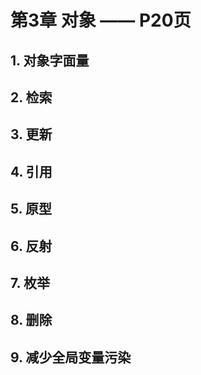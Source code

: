 ﻿# 第3章 对象 —— P20页

## 1. 对象字面量
## 2. 检索
## 3. 更新
## 4. 引用
## 5. 原型
## 6. 反射
## 7. 枚举
## 8. 删除
## 9. 减少全局变量污染